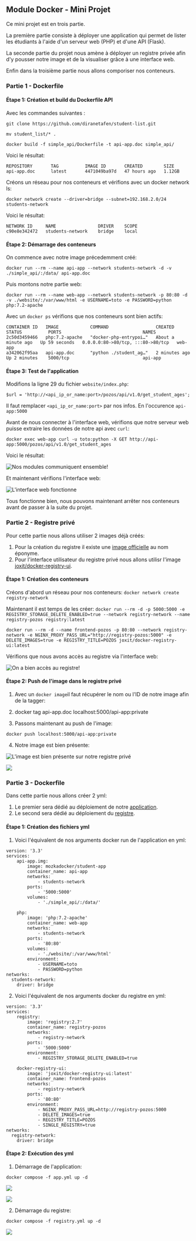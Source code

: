 ## Module Docker - Mini Projet

Ce mini projet est en trois partie.

La première partie consiste à déployer une application qui permet de lister les étudiants à l'aide d'un serveur web (PHP) et d'une API (Flask).

La seconde partie du projet nous amène à déployer un registre privée afin d'y pousser notre image et de la visualiser grâce à une interface web.

Enfin dans la troisième partie nous allons comporiser nos conteneurs.

### Partie 1 - Dockerfile

#### Étape 1: Création et build du Dockerfile API

Avec les commandes suivantes :

`git clone https://github.com/diranetafen/student-list.git`

`mv student_list/* .`

`docker build -f simple_api/Dockerfile -t api-app.doc simple_api/`

Voici le résultat:

```
REPOSITORY       TAG          IMAGE ID       CREATED        SIZE
api-app.doc      latest       4471049ba97d   47 hours ago   1.12GB
```

Créons un réseau pour nos conteneurs et vérifions avec un docker network ls:

`docker network create --driver=bridge --subnet=192.168.2.0/24 students-network`

Voici le résultat:

```
NETWORK ID     NAME                DRIVER    SCOPE
c90e8e342472   students-network    bridge    local
```

#### Étape 2: Démarrage des conteneurs

On commence avec notre image précedemment créé:

`docker run --rm --name api-app --network students-network -d -v ./simple_api/:/data/ api-app.doc`

Puis montons notre partie web:

`docker run --rm --name web-app --network students-network -p 80:80 -d -v ./website/:/var/www/html -e USERNAME=toto -e PASSWORD=python php:7.2-apache`

Avec un `docker ps` vérifions que nos conteneurs sont bien actifs:

```
CONTAINER ID   IMAGE            COMMAND                  CREATED              STATUS          PORTS                               NAMES
2c50d3459466   php:7.2-apache   "docker-php-entrypoi…"   About a minute ago   Up 59 seconds   0.0.0.0:80->80/tcp, :::80->80/tcp   web-app
a342062f95aa   api-app.doc      "python ./student_ag…"   2 minutes ago        Up 2 minutes    5000/tcp                            api-app
```

#### Étape 3: Test de l'application

Modifions la ligne 29 du fichier `website/index.php`:

```
$url = 'http://<api_ip_or_name:port>/pozos/api/v1.0/get_student_ages';
```

Il faut remplacer `<api_ip_or_name:port>` par nos infos. En l'occurence `api-app:5000`

Avant de nous connecter à l'interface web, vérifions que notre serveur web puisse extraire les données de notre api avec `curl`:

`docker exec web-app curl -u toto:python -X GET http://api-app:5000/pozos/api/v1.0/get_student_ages`

Voici le résultat:

![Nos modules communiquent ensemble!](./screens/curl.png)

Et maintenant vérifions l'interface web:

![L'interface web fonctionne](./screens/web-app.png)

Tous fonctionne bien, nous pouvons maintenant arrêter nos conteneurs avant de passer à la suite du projet.

### Partie 2 - Registre privé

Pour cette partie nous allons utiliser 2 images déjà créés:

1. Pour la création du registre il existe une [image officielle](https://hub.docker.com/_/registry) au nom éponyme.
2. Pour l'interface utilisateur du registre privé nous allons utilisr l'image [joxit/docker-registry-ui](https://hub.docker.com/r/joxit/docker-registry-ui).

#### Étape 1: Création des conteneurs

Créons d'abord un réseau pour nos conteneurs:
`docker network create registry-network`

Maintenant il est temps de les créer:
`docker run --rm -d -p 5000:5000 -e REGISTRY_STORAGE_DELETE_ENABLED=true --network registry-network --name registry-pozos registry:latest`

`docker run --rm -d --name frontend-pozos -p 80:80 --network registry-network -e NGINX_PROXY_PASS_URL="http://registry-pozos:5000" -e DELETE_IMAGES=true -e REGISTRY_TITLE=POZOS joxit/docker-registry-ui:latest`

Vérifions que nous avons accès au registre via l'interface web:

![On a bien accès au registre!](./screens/web-registry.png)

#### Étape 2: Push de l'image dans le registre privé

1. Avec un `docker image`il faut récupérer le nom ou l'ID de notre image afin de la tagger:

2. docker tag api-app.doc localhost:5000/api-app:private

3. Passons maintenant au push de l'image:

`docker push localhost:5000/api-app:private`

4. Notre image est bien présente:

![L'image est bien présente sur notre registre privé](./screens/proof-registry.png)

![](./screens/proof-registry-2.png)


### Partie 3 - Dockerfile

Dans cette partie nous allons créer 2 yml:

1. Le premier sera dédié au déploiement de notre [application](https://github.com/MozkaGit/devops-bootcamp-docker/tree/main/Projet).
2. Le second sera dédié au déploiement du [registre](https://github.com/MozkaGit/devops-bootcamp-docker/tree/main/Projet).

#### Étape 1: Création des fichiers yml

1. Voici l'équivalent de nos arguments docker run de l'application en yml:

```
version: '3.3'
services:
    api-app.img:
        image: mozkadocker/student-app
        container_name: api-app
        networks:
            - students-network
        ports:
            - '5000:5000'
        volumes:
            - './simple_api/:/data/'
    
    php:
        image: 'php:7.2-apache'
        container_name: web-app
        networks: 
            - students-network
        ports:
            - '80:80'
        volumes:
            - './website/:/var/www/html'
        environment:
            - USERNAME=toto
            - PASSWORD=python
networks:
  students-network:
    driver: bridge
```

2. Voici l'équivalent de nos arguments docker du registre en yml:

```
version: '3.3'
services:
    registry:
        image: 'registry:2.7'
        container_name: registry-pozos
        networks:
            - registry-network
        ports:
            - '5000:5000'
        environment:
            - REGISTRY_STORAGE_DELETE_ENABLED=true

    docker-registry-ui:
        image: 'joxit/docker-registry-ui:latest'
        container_name: frontend-pozos
        networks:
            - registry-network
        ports:
            - '80:80'
        environment:
            - NGINX_PROXY_PASS_URL=http://registry-pozos:5000
            - DELETE_IMAGES=true
            - REGISTRY_TITLE=POZOS
            - SINGLE_REGISTRY=true
networks:
  registry-network:
    driver: bridge
```

#### Étape 2: Exécution des yml

1. Démarrage de l'application: 

`docker compose -f app.yml up -d`

![](./screens/app.yml-proof.png)

![](./screens/web-app.png)

2. Démarrage du registre:

`docker compose -f registry.yml up -d`

![](./screens/registry.yml-proof.png)

